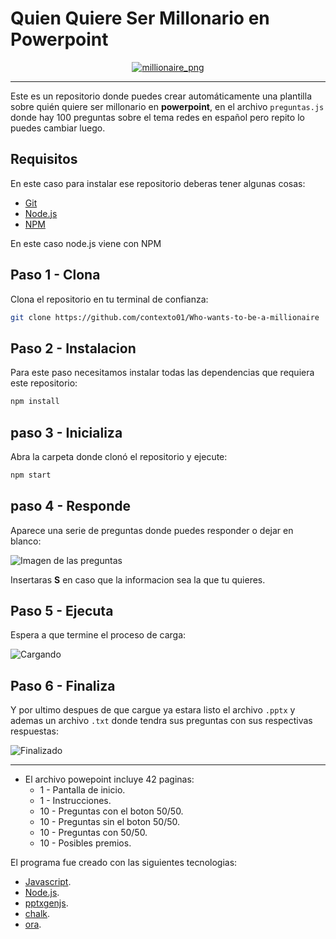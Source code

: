 # Quien Quiere Ser Millonario en Powerpoint

<div align="center">
    <a href="#">
        <img src="https://i.ibb.co/WpLYn0N/inicio.png" alt="millionaire_png">
    </a>
</div>

---

Este es un repositorio donde puedes crear automáticamente una plantilla sobre quién quiere ser millonario en **powerpoint**, en el archivo `preguntas.js` donde hay 100 preguntas sobre el tema redes en español pero repito lo puedes cambiar luego.

## Requisitos

En este caso para instalar ese repositorio deberas tener algunas cosas:

- [Git](https://git-scm.com/downloads)
- [Node.js](https://nodejs.org/es)
- [NPM](https://nodejs.org/es)

En este caso node.js viene con NPM

## Paso 1 - Clona

Clona el repositorio en tu terminal de confianza:

```sh
git clone https://github.com/contexto01/Who-wants-to-be-a-millionaire
```

## Paso 2 - Instalacion
Para este paso necesitamos instalar todas las dependencias que requiera este repositorio:

```sh
npm install
```

## paso 3 - Inicializa

Abra la carpeta donde clonó el repositorio y ejecute:

```sh
npm start
```

## paso 4 - Responde

Aparece una serie de preguntas donde puedes responder o dejar en blanco:

![Imagen de las preguntas](https://i.ibb.co/1GDnW6n/imagen-2023-10-12-192319479.png)

Insertaras **S** en caso que la informacion sea la que tu quieres.

## Paso 5 - Ejecuta

Espera a que termine el proceso de carga:

![Cargando](https://i.ibb.co/RzCcKcf/imagen-2023-10-12-192833639.png)

## Paso 6 - Finaliza

Y por ultimo despues de que cargue ya estara listo el archivo `.pptx` y ademas un archivo `.txt` donde tendra sus preguntas con sus respectivas respuestas:

![Finalizado](https://i.ibb.co/v1hZFSg/imagen-2023-10-12-193109750.png)

---
* El archivo powepoint incluye 42 paginas:
  - 1 - Pantalla de inicio.
  - 1 - Instrucciones.
  - 10 - Preguntas con el boton 50/50.
  - 10 - Preguntas sin el boton 50/50.
  - 10 - Preguntas con 50/50.
  - 10 - Posibles premios.

El programa fue creado con las siguientes tecnologias:

- [Javascript](https://developer.mozilla.org/es/docs/Web/JavaScript).
- [Node.js](https://nodejs.org/es).
- [pptxgenjs](https://gitbrent.github.io/PptxGenJS/).
- [chalk](https://www.npmjs.com/package/chalk).
- [ora](https://www.npmjs.com/package/ora).